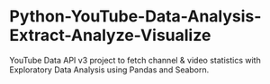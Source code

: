 # Python-YouTube-Data-Analysis-Extract-Analyze-Visualize
YouTube Data API v3 project to fetch channel &amp; video statistics with Exploratory Data Analysis using Pandas and Seaborn.
